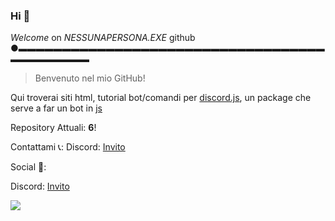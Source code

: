 ### Hi  👋
*Welcome* on *NESSUNAPERSONA.EXE* github
●▬▬▬▬▬▬▬▬▬▬▬▬▬▬▬▬▬▬▬▬▬▬▬▬▬▬▬▬▬▬▬▬▬▬▬▬▬▬▬▬▬▬▬▬

> Benvenuto nel mio GitHub!

Qui troverai siti html, tutorial bot/comandi per [discord.js](https://discord.js.org/#/), un package che serve a far un bot in [js](https://www.javascript.com/)

Repository Attuali: <b>6</b>!
  </font>
<style>
  head{
  background-image: linear-gradient(125deg, #6a89cc, #b8e994);
  }
  </style>
Contattami 📞:
Discord: [Invito](htYoutps://discord.gg/aHCcH4w)

Social 🤑:

Discord: [Invito](https://discord.gg/aHCcH4w)

![](https://www.logistec.com/wp-content/uploads/2017/12/placeholder.png)
